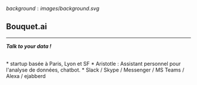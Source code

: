 $background:images/background.svg$
## Bouquet.ai
---

***Talk to your data !***

<br/>
* startup basée à Paris, Lyon et SF
* Aristotle : Assistant personnel pour l'analyse de données, chatbot.
* Slack / Skype / Messenger / MS Teams / Alexa / ejabberd
